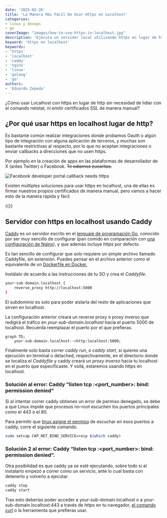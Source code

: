 ```yaml
---
date: '2025-02-26'
title: 'La Manera Más Fácil De Usar Https en Localhost'
categories:
- linux y devops
- go
coverImage: "images/how-to-use-https-in-localhost.jpg"
description: 'Ejecuta un servidor local utilizando https en lugar de http en su máquina localhost utilizando un proxy inverso y caddy en unos pocos pasos, útil para integraciones con Oauth o aplicaciones de terceros que requieren una conexión segura.'
keyword: 'https en localhost'
keywords:
- 'https'
- 'localhost'
- 'caddy'
- 'nginx'
- 'linux'
- 'golang'
- 'go'
authors:
- 'Eduardo Zepeda'
---
```


¿Cómo usar Localhost con https en lugar de http sin necesidad de lidiar con el comando netstat, ni emitir certificados SSL de manera manual? 

## ¿Por qué usar https en localhost lugar de http?

Es bastante común realizar integraciones donde probamos Oauth o algún tipo de integración con alguna aplicación de terceros, y muchas son bastante restrictivas al respecto, por lo que no aceptan integraciones o enviar callbacks a direcciones que no usen https.

Por ejemplo en la creación de apps en las plataformas de desarrollador de X (antes Twitter) o Facebook. ~~Te odiamos zucaritas.~~

![Facebook developer portal callback needs https](https://res.cloudinary.com/dwrscezd2/image/upload/v1739482326/facebook-developer-app-https-callback_hmhesu.png "Facebook developer portal callback needs https")

Existen múltiples soluciones para usar https en localhost, una de ellas es firmar nuestros propios certificados de manera manual, pero vamos a hacer esto de la manera rápida y fácil.

{{<ad>}}

## Servidor con https en localhost usando Caddy

[Caddy](https://github.com/caddyserver/caddy#?) es un servidor escrito en el [lenguaje de programación Go](/es/go-lenguaje-de-programacion-introduccion-a-variables-y-tipos-de-datos/), conocido por ser muy sencillo de configurar (pan comido en comparación con [una configuración de Nginx](/es/nginx-keepalive-gzip-http2-mejor-rendimiento-en-tu-sitio-web/)), y que además incluye *https* por defecto.


Es tan sencillo de configurar que solo requiere un simple archivo llamado Caddyfile, sin extensión. Puedes pensar en el archivo anterior como el equivalente de un [Dockerfile en Docker.](/es/como-escribir-un-archivo-de-dockerfile-desde-cero/)

Instálalo de acuerdo a las instrucciones de tu SO y crea el *Caddyfile*.

``` bash
your-sub-domain.localhost {
    reverse_proxy http://localhost:5000
}

```

El subdominio es solo para poder aislarla del resto de aplicaciones que sirven en localhost. 

La configuración anterior creará un reverse proxy o proxy inverso que redigirá el tráfico en *your-sub-domain.localhost* hacia el puerto 5000 de localhost. Recuerda reemplazar el puerto por el que prefieras.

``` mermaid
graph TD;
    your-sub-domain.localhost-->http:localhost:5000;
```

Finalmente solo basta correr *caddy run*, o *caddy start*, si quieres una ejecución en terminal o detached, respectivamente, en el directorio donde se localiza el *Caddyfile* y caddy creará un *proxy inverso* hacia tu localhost en el puerto que especificaste. Y voilá, estaremos usando https en localhost.

### Solución al error: Caddy "listen tcp :<port_number>: bind: permission denied"

Si al intentar correr caddy obtienes un error de permiso denegado, se debe a que Linux impide que procesos no-root escuchen los puertos principales como el 443 o el 80.

Para permitir que [linux asigne el permiso](/es/entiende-los-permisos-en-gnu-linux-y-el-comando-chmod/) de escuchar en esos puertos a caddy, corre el siguiente comando.


``` bash
sudo setcap CAP_NET_BIND_SERVICE=+eip $(which caddy)
```

### Solución 2 al error: Caddy “listen tcp :<port_number>: bind: permission denied”.

Otra posibilidad es que caddy ya se esté ejecutando, sobre todo si al instalarlo empezó a correr como un servicio, ante lo cual basta con detenerlo y volverlo a ejecutar.

``` bash
caddy stop
caddy start
```

Tras esto deberías poder acceder a your-sub-domain.localhost o a your-sub-domain.localhost:443 a través de *https* en tu navegador, [el comando curl](/es/comandos-basicos-de-linux-printenv-export-lsof-top-ps-kill-curl-systemctl-chown-chroot/) o la herramienta que prefieras usar.

